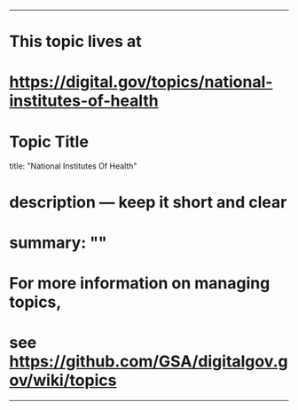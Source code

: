 
---
# This topic lives at
# https://digital.gov/topics/national-institutes-of-health

# Topic Title
title: "National Institutes Of Health"

# description — keep it short and clear
# summary: ""


# For more information on managing topics,
# see https://github.com/GSA/digitalgov.gov/wiki/topics
---